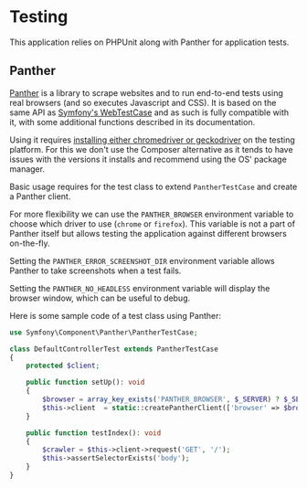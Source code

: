 # Testing

This application relies on PHPUnit along with Panther for application tests.

## Panther

[Panther](https://github.com/symfony/panther) is a library to scrape websites and to run end-to-end tests using real
browsers (and so executes Javascript and CSS).
It is based on the same API as [Symfony's WebTestCase](https://symfony.com/doc/current/testing.html#application-tests)
and as such is fully compatible with it, with some additional functions described in its documentation.

Using it requires [installing either chromedriver or geckodriver](https://github.com/symfony/panther#installing-chromedriver-and-geckodriver)
on the testing platform. For this we don't use the Composer alternative as it tends to have issues with the versions it
installs and recommend using the OS' package manager.

Basic usage requires for the test class to extend `PantherTestCase` and create a Panther client.

For more flexibility we can use the `PANTHER_BROWSER` environment variable to choose which driver to use (`chrome` or
`firefox`). This variable is not a part of Panther itself but allows testing the application against different browsers
on-the-fly.

Setting the `PANTHER_ERROR_SCREENSHOT_DIR` environment variable allows Panther to take screenshots when a test fails.

Setting the `PANTHER_NO_HEADLESS` environment variable will display the browser window, which can be useful to debug.

Here is some sample code of a test class using Panther: 
```php
use Symfony\Component\Panther\PantherTestCase;

class DefaultControllerTest extends PantherTestCase
{
    protected $client;

    public function setUp(): void
    {
        $browser = array_key_exists('PANTHER_BROWSER', $_SERVER) ? $_SERVER['PANTHER_BROWSER'] : self::CHROME;
        $this->client  = static::createPantherClient(['browser' => $browser]);
    }

    public function testIndex(): void
    {
        $crawler = $this->client->request('GET', '/');
        $this->assertSelectorExists('body');
    }
}
```
